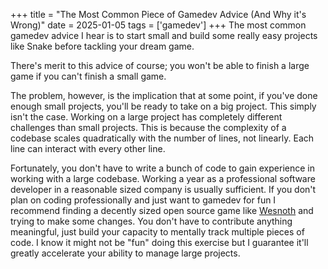 +++
title =  "The Most Common Piece of Gamedev Advice (And Why it's Wrong)"
date = 2025-01-05
tags = ['gamedev']
+++
The most common gamedev advice I hear is to start small and build some really easy projects like Snake before tackling your dream game. 

There's merit to this advice of course; you won't be able to finish a large game if you can't finish a small game.

The problem, however, is the implication that at some point, if you've done enough small projects, you'll be ready to take on a big project. This simply isn't the case. Working on a large project has completely different challenges than small projects. This is because the complexity of a codebase scales quadratically with the number of lines, not linearly. Each line can interact with every other line.

Fortunately, you don't have to write a bunch of code to gain experience in working with a large codebase. Working a year as a professional software developer in a reasonable sized company is usually sufficient. If you don't plan on coding professionally and just want to gamedev for fun I recommend finding a decently sized open source game like [Wesnoth](https://github.com/wesnoth/wesnoth) and trying to make some changes. You don't have to contribute anything meaningful, just build your capacity to mentally track multiple pieces of code. I know it might not be "fun" doing this exercise but I guarantee it'll greatly accelerate your ability to manage large projects.